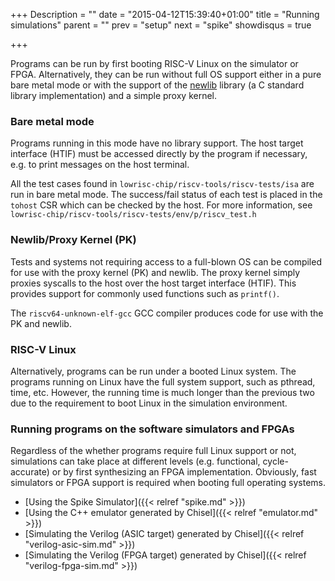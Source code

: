 +++
Description = ""
date = "2015-04-12T15:39:40+01:00"
title = "Running simulations"
parent = ""
prev = "setup"
next = "spike"
showdisqus = true

+++


Programs can be run by first booting RISC-V Linux on the simulator or
FPGA. Alternatively, they can be run without full OS support either in
a pure bare metal mode or with the support of the 
[newlib](https://sourceware.org/newlib/)
library (a C standard library implementation) and a simple proxy kernel.

### Bare metal mode 

Programs running in this mode have no library support. The host target
interface (HTIF) must be accessed directly by the program if necessary, e.g.
to print messages on the host terminal.

 All the test cases found in
`lowrisc-chip/riscv-tools/riscv-tests/isa` are run in bare metal mode.
The success/fail status of each test is placed in the `tohost` CSR
which can be checked by the host.  For more information, see
`lowrisc-chip/riscv-tools/riscv-tests/env/p/riscv_test.h`

### Newlib/Proxy Kernel (PK)

Tests and systems not requiring access to a full-blown OS can be
compiled for use with the proxy kernel (PK) and newlib. The proxy
kernel simply proxies syscalls to the host over the host target
interface (HTIF). This provides support for commonly used functions
such as `printf()`.

The `riscv64-unknown-elf-gcc` GCC compiler produces code for use with
the PK and newlib.

### RISC-V Linux

Alternatively, programs can be run under a booted Linux system. The programs
running on Linux have the full system support, such as pthread, time,
etc. However, the running time is much longer than the previous two due to the 
requirement to boot Linux in the simulation environment.

### Running programs on the software simulators and FPGAs

Regardless of the whether programs require full Linux support or not,
simulations can take place at different levels (e.g. functional,
cycle-accurate) or by first synthesizing an FPGA implementation. Obviously, 
fast simulators or FPGA support is required when booting full operating 
systems.

 * [Using the Spike Simulator]({{< relref "spike.md" >}})
 * [Using the C++ emulator generated by Chisel]({{< relref "emulator.md" >}})
 * [Simulating the Verilog (ASIC target) generated by Chisel]({{< relref "verilog-asic-sim.md" >}})
 * [Simulating the Verilog (FPGA target) generated by Chisel]({{< relref "verilog-fpga-sim.md" >}})
